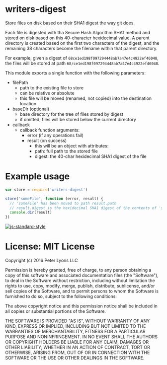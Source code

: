 # writers-digest

Store files on disk based on their SHA1 digest the way git does.

Each file is digested with tha Secure Hash Algorithm SHA1 method and stored on disk based on this 40-character hexidecimal value. A parent directory is created based on the first two characters of the digest, and the remaining 38 characters become the filename within that parent directory.

For example, given a digest of `68ce1ed198f097294448ab7a47e4c4922ef46048`, the files will be stored at path `68/ce1ed198f097294448ab7a47e4c4922ef46048`.

This module exports a single function with the following parameters:

- filePath
  - path to the existing file to store
  - can be relative or absolute
  - this file will be moved (renamed, not copied) into the destination location
- baseDir (optional)
  - base directory for the tree of files stored by digest
  - if omitted, files will be stored below the current directory
- callback
  - callback function arguments:
    - error (if any operations fail)
    - result (on success)
       - this will be an object with attributes:
       - path: full path to the stored file
       - digest: the 40-char hexidecimal SHA1 digest of the file

# Example usage

```javascript
var store = require('writers-digest')

store('someFile', function (error, result) {
  // 'someFile' has been moved to path result.path
  // result.digest is the hexidecimal SHA1 digest of the contents of 'someFile'
  console.dir(result)
})
```

[![js-standard-style](https://cdn.rawgit.com/feross/standard/master/badge.svg)](https://github.com/feross/standard)

# License: MIT License

Copyright (c) 2016 Peter Lyons LLC

Permission is hereby granted, free of charge, to any person obtaining a copy of this software and associated documentation files (the "Software"), to deal in the Software without restriction, including without limitation the rights to use, copy, modify, merge, publish, distribute, sublicense, and/or sell copies of the Software, and to permit persons to whom the Software is furnished to do so, subject to the following conditions:

The above copyright notice and this permission notice shall be included in all copies or substantial portions of the Software.

THE SOFTWARE IS PROVIDED "AS IS", WITHOUT WARRANTY OF ANY KIND, EXPRESS OR IMPLIED, INCLUDING BUT NOT LIMITED TO THE WARRANTIES OF MERCHANTABILITY, FITNESS FOR A PARTICULAR PURPOSE AND NONINFRINGEMENT. IN NO EVENT SHALL THE AUTHORS OR COPYRIGHT HOLDERS BE LIABLE FOR ANY CLAIM, DAMAGES OR OTHER LIABILITY, WHETHER IN AN ACTION OF CONTRACT, TORT OR OTHERWISE, ARISING FROM, OUT OF OR IN CONNECTION WITH THE SOFTWARE OR THE USE OR OTHER DEALINGS IN THE SOFTWARE.
